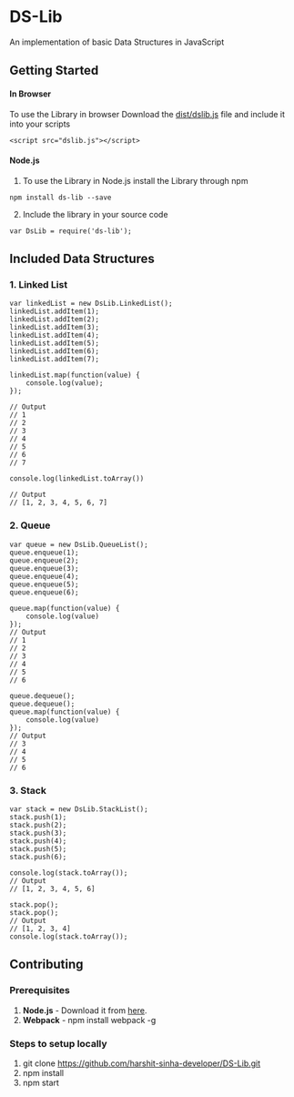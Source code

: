 # DS-Lib

An implementation of basic Data Structures in JavaScript

## Getting Started

#### In Browser
To use the Library in browser Download the [dist/dslib.js](https://github.com/harshit-sinha-developer/DS-Lib/blob/master/dist/dslib.js) file and include it into your scripts
```
<script src="dslib.js"></script>
```

#### Node.js
1. To use the Library in Node.js install the Library through npm
```
npm install ds-lib --save
```
2. Include the library in your source code
```
var DsLib = require('ds-lib');
```

## Included Data Structures

### 1. Linked List
```
var linkedList = new DsLib.LinkedList();
linkedList.addItem(1);
linkedList.addItem(2);
linkedList.addItem(3);
linkedList.addItem(4);
linkedList.addItem(5);
linkedList.addItem(6);
linkedList.addItem(7);

linkedList.map(function(value) {
    console.log(value);
});

// Output
// 1
// 2
// 3
// 4
// 5
// 6
// 7

console.log(linkedList.toArray())

// Output
// [1, 2, 3, 4, 5, 6, 7]
```

### 2. Queue
```
var queue = new DsLib.QueueList();
queue.enqueue(1);
queue.enqueue(2);
queue.enqueue(3);
queue.enqueue(4);
queue.enqueue(5);
queue.enqueue(6);

queue.map(function(value) {
    console.log(value)
});
// Output
// 1
// 2
// 3
// 4
// 5
// 6

queue.dequeue();
queue.dequeue();
queue.map(function(value) {
    console.log(value)
});
// Output
// 3
// 4
// 5
// 6
```

### 3. Stack
```
var stack = new DsLib.StackList();
stack.push(1);
stack.push(2);
stack.push(3);
stack.push(4);
stack.push(5);
stack.push(6);

console.log(stack.toArray());
// Output
// [1, 2, 3, 4, 5, 6]

stack.pop();
stack.pop();
// Output
// [1, 2, 3, 4]
console.log(stack.toArray());
```

## Contributing

### Prerequisites
1. **Node.js** - Download it from [here](https://nodejs.org/en/).
2. **Webpack** - npm install webpack -g

### Steps to setup locally
1. git clone https://github.com/harshit-sinha-developer/DS-Lib.git
2. npm install
3. npm start